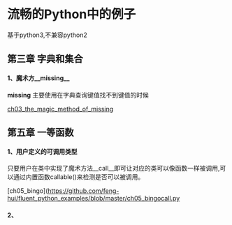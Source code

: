 # 流畅的Python中的例子

基于python3,不兼容python2

## 第三章 字典和集合

#### 1、魔术方__missing__

__missing__ 主要使用在字典查询键值找不到键值的时候

[ch03_the_magic_method_of_missing](https://github.com/feng-hui/fluent_python_examples/blob/master/ch03_the_magic_method_of_missing.py)

## 第五章 一等函数

#### 1、用户定义的可调用类型

只要用户在类中实现了魔术方法__call__即可让对应的类可以像函数一样被调用,可以通过内置函数callable()来检测是否可以被调用。

[ch05_bingo](https://github.com/feng-hui/fluent_python_examples/blob/master/ch05_bingocall.py

#### 2、
